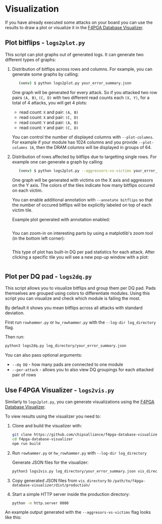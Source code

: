 # Visualization

If you have already executed some attacks on your board you can use the results to draw a plot or visualize it in the [F4PGA Database Visualizer](https://github.com/chipsalliance/f4pga-database-visualizer).

## Plot bitflips - `logs2plot.py`

This script can plot graphs out of generated logs. It can generate two different types of graphs:

1. Distribution of bitflips across rows and columns. For example, you can generate some graphs by calling:

   ```sh
      (venv) $ python logs2plot.py your_error_summary.json
   ```

   One graph will be generated for every attack.
   So if you attacked two row pairs ``(A, B)``, ``(C, D)`` with two different read counts each ``(X, Y)``, for a total of 4 attacks, you will get 4 plots:

   - read count: ``X`` and pair: ``(A, B)``
   - read count: ``X`` and pair: ``(C, D)``
   - read count: ``Y`` and pair: ``(A, B)``
   - read count: ``Y`` and pair: ``(C, D)``

   You can control the number of displayed columns with ``--plot-columns``.
   For example if your module has 1024 columns and you provide ``--plot-columns 16``, then the DRAM columns will be displayed in groups of 64.

2. Distribution of rows affected by bitflips due to targetting single rows. For example one can generate a graph by calling:

   ```sh
      (venv) $ python logs2plot.py --aggressors-vs-victims your_error_summary.json
   ```

   One graph will be generated with victims on the X axis and aggressors on the Y axis. The colors of the tiles indicate how many bitflips occured on each victim.

   You can enable additional annotation with ``--annotate bitflips`` so that the number of occured bitflips will be explicitly labeled on top of each victim tile.

   Example plot generated with annotation enabled:
   ```{image} annotation.png
   ```
   You can zoom-in on interesting parts by using a matplotlib's zoom tool (in the bottom left corner):
   ```{image} annotation_zoom.png
   ```

   This type of plot has built-in DQ per pad statistics for each attack. After clicking a specific tile you will see a new pop-up window with a plot:
   ```{image} dqs_vict_vs_aggr.png
   ```

## Plot per DQ pad - `logs2dq.py`

This script allows you to visualize bitflips and group them per DQ pad.
Pads themselves are grouped using colors to differentiate modules.
Using this script you can visualize and check which module is failing the most.

By default it shows you mean bitflips across all attacks with standard deviation.

First run `rowhammer.py` or `hw_rowhammer.py` with the `--log-dir log_directory` flag.

Then run:

```sh
python3 logs2dq.py log_directory/your_error_summary.json
```

You can also pass optional arguments:

- `--dq DQ` - how many pads are connected to one module
- `--per-attack` - allows you to also view DQ groupings for each attacked pair of rows

## Use F4PGA Visualizer - `logs2vis.py`

Similarly to `logs2plot.py`, you can generate visualizations using the [F4PGA Database Visualizer](https://github.com/chipsalliance/f4pga-database-visualizer).

To view results using the visualizer you need to:

1. Clone and build the visualizer with:

   ```sh
   git clone https://github.com/chipsalliance/f4pga-database-visualizer
   cd f4pga-database-visualizer
   npm run build
   ```

2. Run `rowhammer.py` or `hw_rowhammer.py` with `--log-dir log_directory`

   Generate JSON files for the visualizer:

   ```sh
   python3 logs2vis.py log_directory/your_error_summary.json vis_directory
   ```

3. Copy generated JSON files from `vis_directory` to `/path/to/f4pga-database-visualizer/dist/production/`

4. Start a simple HTTP server inside the production directory:

   ```sh
   python -m http.server 8080
   ```

An example output generated with the `--aggresors-vs-victims` flag looks like this:
```{image} f4pga_visualizer_aggr_vs_vict.png
```
